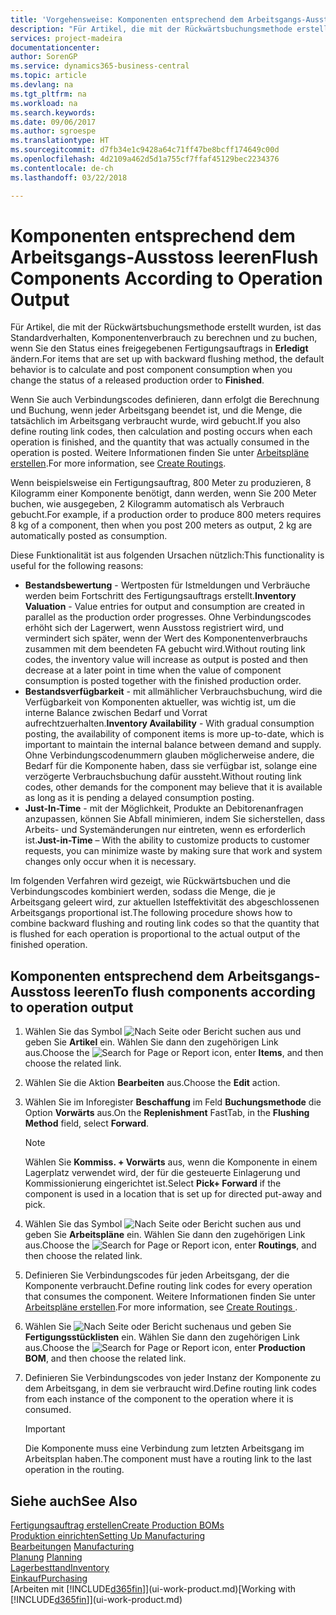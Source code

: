 ```yaml
---
title: 'Vorgehensweise: Komponenten entsprechend dem Arbeitsgangs-Ausstoss leeren | Microsoft Docs'
description: "Für Artikel, die mit der Rückwärtsbuchungsmethode erstellt wurden, ist das Standardverhalten, Komponentenverbrauch zu berechnen und zu buchen, wenn Sie den Status eines freigegebenen Fertigungsauftrags in **Erledigt** ändern. Weitere Informationen finden Sie unter Entnahmemethoden."
services: project-madeira
documentationcenter: 
author: SorenGP
ms.service: dynamics365-business-central
ms.topic: article
ms.devlang: na
ms.tgt_pltfrm: na
ms.workload: na
ms.search.keywords: 
ms.date: 09/06/2017
ms.author: sgroespe
ms.translationtype: HT
ms.sourcegitcommit: d7fb34e1c9428a64c71ff47be8bcff174649c00d
ms.openlocfilehash: 4d2109a462d5d1a755cf7ffaf45129bec2234376
ms.contentlocale: de-ch
ms.lasthandoff: 03/22/2018

---
```

# <a name="flush-components-according-to-operation-output"></a><span data-ttu-id="b8b2d-104">Komponenten entsprechend dem Arbeitsgangs-Ausstoss leeren</span><span class="sxs-lookup"><span data-stu-id="b8b2d-104">Flush Components According to Operation Output</span></span>
<span data-ttu-id="b8b2d-105">Für Artikel, die mit der Rückwärtsbuchungsmethode erstellt wurden, ist das Standardverhalten, Komponentenverbrauch zu berechnen und zu buchen, wenn Sie den Status eines freigegebenen Fertigungsauftrags in **Erledigt** ändern.</span><span class="sxs-lookup"><span data-stu-id="b8b2d-105">For items that are set up with backward flushing method, the default behavior is to calculate and post component consumption when you change the status of a released production order to **Finished**.</span></span>  

<span data-ttu-id="b8b2d-106">Wenn Sie auch Verbindungscodes definieren, dann erfolgt die Berechnung und Buchung, wenn jeder Arbeitsgang beendet ist, und die Menge, die tatsächlich im Arbeitsgang verbraucht wurde, wird gebucht.</span><span class="sxs-lookup"><span data-stu-id="b8b2d-106">If you also define routing link codes, then calculation and posting occurs when each operation is finished, and the quantity that was actually consumed in the operation is posted.</span></span> <span data-ttu-id="b8b2d-107">Weitere Informationen finden Sie unter [Arbeitspläne erstellen](production-how-to-create-routings.md).</span><span class="sxs-lookup"><span data-stu-id="b8b2d-107">For more information, see [Create Routings](production-how-to-create-routings.md).</span></span>  

<span data-ttu-id="b8b2d-108">Wenn beispielsweise ein Fertigungsauftrag, 800 Meter zu produzieren, 8 Kilogramm einer Komponente benötigt, dann werden, wenn Sie 200 Meter buchen, wie ausgegeben, 2 Kilogramm automatisch als Verbrauch gebucht.</span><span class="sxs-lookup"><span data-stu-id="b8b2d-108">For example, if a production order to produce 800 meters requires 8 kg of a component, then when you post 200 meters as output, 2 kg are automatically posted as consumption.</span></span>  

<span data-ttu-id="b8b2d-109">Diese Funktionalität ist aus folgenden Ursachen nützlich:</span><span class="sxs-lookup"><span data-stu-id="b8b2d-109">This functionality is useful for the following reasons:</span></span>  

-   <span data-ttu-id="b8b2d-110">**Bestandsbewertung** - Wertposten für Istmeldungen und Verbräuche werden beim Fortschritt des Fertigungsauftrags erstellt.</span><span class="sxs-lookup"><span data-stu-id="b8b2d-110">**Inventory Valuation** - Value entries for output and consumption are created in parallel as the production order progresses.</span></span> <span data-ttu-id="b8b2d-111">Ohne Verbindungscodes erhöht sich der Lagerwert, wenn Ausstoss registriert wird, und vermindert sich später, wenn der Wert des Komponentenverbrauchs zusammen mit dem beendeten FA gebucht wird.</span><span class="sxs-lookup"><span data-stu-id="b8b2d-111">Without routing link codes, the inventory value will increase as output is posted and then decrease at a later point in time when the value of component consumption is posted together with the finished production order.</span></span>  
-   <span data-ttu-id="b8b2d-112">**Bestandsverfügbarkeit** - mit allmählicher Verbrauchsbuchung, wird die Verfügbarkeit von Komponenten aktueller, was wichtig ist, um die interne Balance zwischen Bedarf und Vorrat aufrechtzuerhalten.</span><span class="sxs-lookup"><span data-stu-id="b8b2d-112">**Inventory Availability** - With gradual consumption posting, the availability of component items is more up-to-date, which is important to maintain the internal balance between demand and supply.</span></span> <span data-ttu-id="b8b2d-113">Ohne Verbindungscodenummern glauben möglicherweise andere, die Bedarf für die Komponente haben, dass sie verfügbar ist, solange eine verzögerte Verbrauchsbuchung dafür aussteht.</span><span class="sxs-lookup"><span data-stu-id="b8b2d-113">Without routing link codes, other demands for the component may believe that it is available as long as it is pending a delayed consumption posting.</span></span>  
-   <span data-ttu-id="b8b2d-114">**Just-In-Time** - mit der Möglichkeit, Produkte an Debitorenanfragen anzupassen, können Sie Abfall minimieren, indem Sie sicherstellen, dass Arbeits- und Systemänderungen nur eintreten, wenn es erforderlich ist.</span><span class="sxs-lookup"><span data-stu-id="b8b2d-114">**Just-in-Time** – With the ability to customize products to customer requests, you can minimize waste by making sure that work and system changes only occur when it is necessary.</span></span>  

<span data-ttu-id="b8b2d-115">Im folgenden Verfahren wird gezeigt, wie Rückwärtsbuchen und die Verbindungscodes kombiniert werden, sodass die Menge, die je Arbeitsgang geleert wird, zur aktuellen Isteffektivität des abgeschlossenen Arbeitsgangs proportional ist.</span><span class="sxs-lookup"><span data-stu-id="b8b2d-115">The following procedure shows how to combine backward flushing and routing link codes so that the quantity that is flushed for each operation is proportional to the actual output of the finished operation.</span></span>  

## <a name="to-flush-components-according-to-operation-output"></a><span data-ttu-id="b8b2d-116">Komponenten entsprechend dem Arbeitsgangs-Ausstoss leeren</span><span class="sxs-lookup"><span data-stu-id="b8b2d-116">To flush components according to operation output</span></span>  
1.  <span data-ttu-id="b8b2d-117">Wählen Sie das Symbol ![Nach Seite oder Bericht suchen](media/ui-search/search_small.png "Nach Seite oder Bericht suchen") aus und geben Sie **Artikel** ein. Wählen Sie dann den zugehörigen Link aus.</span><span class="sxs-lookup"><span data-stu-id="b8b2d-117">Choose the ![Search for Page or Report](media/ui-search/search_small.png "Search for Page or Report icon") icon, enter **Items**, and then choose the related link.</span></span>  
2.  <span data-ttu-id="b8b2d-118">Wählen Sie die Aktion **Bearbeiten** aus.</span><span class="sxs-lookup"><span data-stu-id="b8b2d-118">Choose the **Edit** action.</span></span>  
3.  <span data-ttu-id="b8b2d-119">Wählen Sie im Inforegister **Beschaffung** im Feld **Buchungsmethode** die Option **Vorwärts** aus.</span><span class="sxs-lookup"><span data-stu-id="b8b2d-119">On the **Replenishment** FastTab, in the **Flushing Method** field, select **Forward**.</span></span>  

    > [!NOTE]  
    >  <span data-ttu-id="b8b2d-120">Wählen Sie **Kommiss. + Vorwärts** aus, wenn die Komponente in einem Lagerplatz verwendet wird, der für die gesteuerte Einlagerung und Kommissionierung eingerichtet ist.</span><span class="sxs-lookup"><span data-stu-id="b8b2d-120">Select **Pick+ Forward** if the component is used in a location that is set up for directed put-away and pick.</span></span>  

4.  <span data-ttu-id="b8b2d-121">Wählen Sie das Symbol ![Nach Seite oder Bericht suchen](media/ui-search/search_small.png "Nach Seite oder Bericht suchen") aus und geben Sie **Arbeitspläne** ein. Wählen Sie dann den zugehörigen Link aus.</span><span class="sxs-lookup"><span data-stu-id="b8b2d-121">Choose the ![Search for Page or Report](media/ui-search/search_small.png "Search for Page or Report icon") icon, enter **Routings**, and then choose the related link.</span></span>  
5.  <span data-ttu-id="b8b2d-122">Definieren Sie Verbindungscodes für jeden Arbeitsgang, der die Komponente verbraucht.</span><span class="sxs-lookup"><span data-stu-id="b8b2d-122">Define routing link codes for every operation that consumes the component.</span></span> <span data-ttu-id="b8b2d-123">Weitere Informationen finden Sie unter [Arbeitspläne erstellen](production-how-to-create-routings.md).</span><span class="sxs-lookup"><span data-stu-id="b8b2d-123">For more information, see [Create Routings ](production-how-to-create-routings.md).</span></span>  
6.  <span data-ttu-id="b8b2d-124">Wählen Sie ![Nach Seite oder Bericht suchen](media/ui-search/search_small.png "Nach Seite oder Bericht suchen")aus und geben Sie **Fertigungsstücklisten** ein. Wählen Sie dann den zugehörigen Link aus.</span><span class="sxs-lookup"><span data-stu-id="b8b2d-124">Choose the ![Search for Page or Report](media/ui-search/search_small.png "Search for Page or Report icon") icon, enter **Production BOM**, and then choose the related link.</span></span>  
7.  <span data-ttu-id="b8b2d-125">Definieren Sie Verbindungscodes von jeder Instanz der Komponente zu dem Arbeitsgang, in dem sie verbraucht wird.</span><span class="sxs-lookup"><span data-stu-id="b8b2d-125">Define routing link codes from each instance of the component to the operation where it is consumed.</span></span>

    > [!IMPORTANT]  
    >  <span data-ttu-id="b8b2d-126">Die Komponente muss eine Verbindung zum letzten Arbeitsgang im Arbeitsplan haben.</span><span class="sxs-lookup"><span data-stu-id="b8b2d-126">The component must have a routing link to the last operation in the routing.</span></span>  

## <a name="see-also"></a><span data-ttu-id="b8b2d-127">Siehe auch</span><span class="sxs-lookup"><span data-stu-id="b8b2d-127">See Also</span></span>  
[<span data-ttu-id="b8b2d-128">Fertigungsauftrag erstellen</span><span class="sxs-lookup"><span data-stu-id="b8b2d-128">Create Production BOMs</span></span>](production-how-to-create-production-boms.md)  
[<span data-ttu-id="b8b2d-129">Produktion einrichten</span><span class="sxs-lookup"><span data-stu-id="b8b2d-129">Setting Up Manufacturing</span></span>](production-configure-production-processes.md)  
<span data-ttu-id="b8b2d-130">[Bearbeitungen](production-manage-manufacturing.md)  </span><span class="sxs-lookup"><span data-stu-id="b8b2d-130">[Manufacturing](production-manage-manufacturing.md)  </span></span>  
<span data-ttu-id="b8b2d-131">[Planung](production-planning.md) </span><span class="sxs-lookup"><span data-stu-id="b8b2d-131">[Planning](production-planning.md) </span></span>  
[<span data-ttu-id="b8b2d-132">Lagerbesttand</span><span class="sxs-lookup"><span data-stu-id="b8b2d-132">Inventory</span></span>](inventory-manage-inventory.md)  
[<span data-ttu-id="b8b2d-133">Einkauf</span><span class="sxs-lookup"><span data-stu-id="b8b2d-133">Purchasing</span></span>](purchasing-manage-purchasing.md)  
<span data-ttu-id="b8b2d-134">[Arbeiten mit [!INCLUDE[d365fin](includes/d365fin_md.md)]](ui-work-product.md)</span><span class="sxs-lookup"><span data-stu-id="b8b2d-134">[Working with [!INCLUDE[d365fin](includes/d365fin_md.md)]](ui-work-product.md)</span></span>

